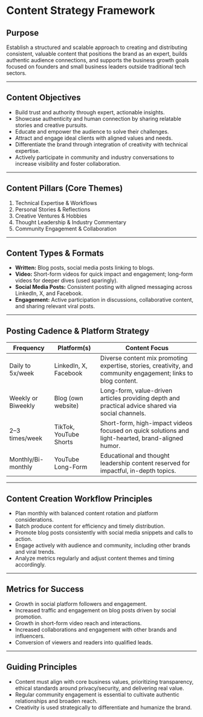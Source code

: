# Content Strategy Framework

## Purpose

Establish a structured and scalable approach to creating and distributing consistent, valuable content that positions the brand as an expert, builds authentic audience connections, and supports the business growth goals focused on founders and small business leaders outside traditional tech sectors.

---

## Content Objectives

- Build trust and authority through expert, actionable insights.
- Showcase authenticity and human connection by sharing relatable stories and creative pursuits.
- Educate and empower the audience to solve their challenges.
- Attract and engage ideal clients with aligned values and needs.
- Differentiate the brand through integration of creativity with technical expertise.
- Actively participate in community and industry conversations to increase visibility and foster collaboration.

---

## Content Pillars (Core Themes)

1. Technical Expertise & Workflows
2. Personal Stories & Reflections
3. Creative Ventures & Hobbies
4. Thought Leadership & Industry Commentary
5. Community Engagement & Collaboration

---

## Content Types & Formats

- **Written:** Blog posts, social media posts linking to blogs.
- **Video:** Short-form videos for quick impact and engagement; long-form videos for deeper dives (used sparingly).
- **Social Media Posts:** Consistent posting with aligned messaging across LinkedIn, X, and Facebook.
- **Engagement:** Active participation in discussions, collaborative content, and sharing relevant viral posts.

---

## Posting Cadence & Platform Strategy

| Frequency          | Platform(s)            | Content Focus                                                                                                  |
| ------------------ | ---------------------- | -------------------------------------------------------------------------------------------------------------- |
| Daily to 5x/week   | LinkedIn, X, Facebook  | Diverse content mix promoting expertise, stories, creativity, and community engagement; links to blog content. |
| Weekly or Biweekly | Blog (own website)     | Long-form, value-driven articles providing depth and practical advice shared via social channels.              |
| 2–3 times/week     | TikTok, YouTube Shorts | Short-form, high-impact videos focused on quick solutions and light-hearted, brand-aligned humor.              |
| Monthly/Bi-monthly | YouTube Long-Form      | Educational and thought leadership content reserved for impactful, in-depth topics.                            |

---

## Content Creation Workflow Principles

- Plan monthly with balanced content rotation and platform considerations.
- Batch produce content for efficiency and timely distribution.
- Promote blog posts consistently with social media snippets and calls to action.
- Engage actively with audience and community, including other brands and viral trends.
- Analyze metrics regularly and adjust content themes and timing accordingly.

---

## Metrics for Success

- Growth in social platform followers and engagement.
- Increased traffic and engagement on blog posts driven by social promotion.
- Growth in short-form video reach and interactions.
- Increased collaborations and engagement with other brands and influencers.
- Conversion of viewers and readers into qualified leads.

---

## Guiding Principles

- Content must align with core business values, prioritizing transparency, ethical standards around privacy/security, and delivering real value.
- Regular community engagement is essential to cultivate authentic relationships and broaden reach.
- Creativity is used strategically to differentiate and humanize the brand.
